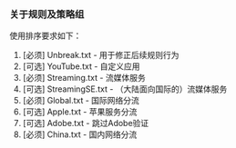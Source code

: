 ### 关于规则及策略组

使用排序要求如下：

1. [必须] Unbreak.txt - 用于修正后续规则行为
2. [可选] YouTube.txt - 自定义应用
3. [必须] Streaming.txt - 流媒体服务
4. [可选] StreamingSE.txt - （大陆面向国际的）流媒体服务
5. [必须] Global.txt - 国际网络分流
6. [可选] Apple.txt - 苹果服务分流
7. [可选] Adobe.txt - 跳过Adobe验证
8. [必须] China.txt - 国内网络分流
